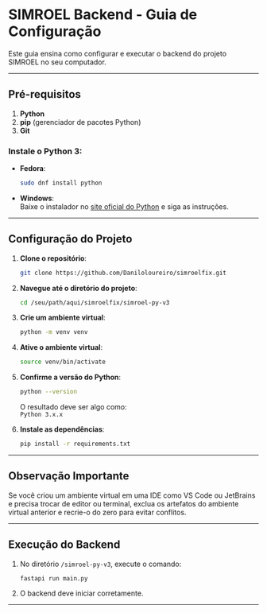# SIMROEL Backend - Guia de Configuração

Este guia ensina como configurar e executar o backend do projeto SIMROEL no seu computador.

---

## Pré-requisitos

1. **Python**
2. **pip** (gerenciador de pacotes Python)
3. **Git**

### Instale o Python 3:

- **Fedora**:  
  ```bash
  sudo dnf install python
  ```

- **Windows**:  
  Baixe o instalador no [site oficial do Python](https://www.python.org/downloads/) e siga as instruções.

---

## Configuração do Projeto

1. **Clone o repositório**:  
   ```bash
   git clone https://github.com/Daniloloureiro/simroelfix.git
   ```

2. **Navegue até o diretório do projeto**:  
   ```bash
   cd /seu/path/aqui/simroelfix/simroel-py-v3
   ```

3. **Crie um ambiente virtual**:  
   ```bash
   python -m venv venv
   ```

4. **Ative o ambiente virtual**:  
   ```bash
   source venv/bin/activate
   ```

5. **Confirme a versão do Python**:  
   ```bash
   python --version
   ```
   O resultado deve ser algo como:  
   `Python 3.x.x`

6. **Instale as dependências**:  
   ```bash
   pip install -r requirements.txt
   ```

---

## Observação Importante

Se você criou um ambiente virtual em uma IDE como VS Code ou JetBrains e precisa trocar de editor ou terminal, exclua os artefatos do ambiente virtual anterior e recrie-o do zero para evitar conflitos.

---

## Execução do Backend

1. No diretório `/simroel-py-v3`, execute o comando:  
   ```bash
   fastapi run main.py
   ```

2. O backend deve iniciar corretamente.

---
